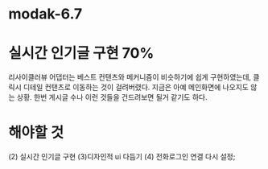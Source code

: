 # modak-6.7
# 실시간 인기글 구현 70%
리사이클러뷰 어댑터는 베스트 컨탠츠와 메커니즘이 비슷하기에 쉽게 구현하였는데, 클릭시 디테일 컨탠츠로 이동하는 것이 걸려버렸다. 지금은 아예 메인화면에 나오지도 않는 상황. 한번 게시글 수나 이런 것들을 건드려보면 될거 같기도 하다.
# 해야할 것
(2) 실시간 인기글 구현 (3)디자인적 ui 다듬기 (4) 전화로그인 연결 다시 설정;
